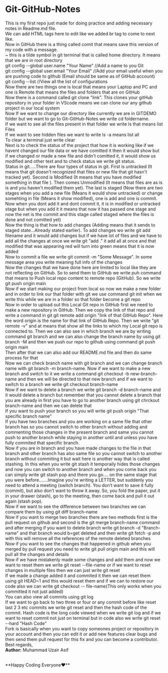 # Git-GitHub-Notes

This is my first repo just made for doing practice and adding necessary notes in Readme.md file.
<br>
We can add HTML tags here to edit like we added br tag to come to next like.
<br>
Now in GitHub there is a thing called comit that means save this version of my code with a message.
<br>
~ this is a tilde symbol in git terminal that is called home directory. It means that we are in root directory
<br>
git config --global user.name "Your Name" //Add a name to you Git
<br>
git config --global user.email "Your Email" //Add your email useful when you are pushing code to github (Email should be same as of GitHub account)
<br>
git config --list //View all the list of configurations
<br>
Now there are two things one is local that means your Laptop and PC and one is Remote that means the files and folders that are on GitHub
<br>
Now there is a command called git clone "link". This clones your gitHub repository in your folder in VScode means we can clone our any github project in our local system
<br>
Now If we want to change our directory like currently we are in GITDEMO folder but we want to go to Git-GitHub-Notes we write cd foldername.
<br>
If we want to see all the files present in that folder we write ls that means list Files
<br>
If we want to see hidden files we want to write ls -a means list all
<br>
To clear a terminal just write clear
<br>
Next is to check the status of the project that how it is working like if we havent changed our file data or we have comitted it then it would show but if we changed or made a new file and didn't comitted it, it would show us modified and other text and to check status we write git status.
<br>
Status in git.....There are four types of status in git. First is untracked (It means that git doesn't recognized that files or new file that git hasn't tracked yet). Second is Modified (It means that you have modified something in that file ). Then comes Unmodified (It means that files are as is is and you haven't modified them yet). The last is staged (Now there are two stages when you add a new file (Means it would show untracked) or change somehting in file (Means it show modified), one is add and one is commit. Now when you dont add it and dont commit it, it is in modified or untracked stage but when you add it it means that now it has passed one stage and now the net is the commit and this stage called staged where the files is done and not comitted yet)
<br>
Now the thing is that how to add changes (Adding means that it sends to staged state...Already stated earlier). To add changes wo write git add filename and it would add changes but if we have lot of files and we have to add all the changes at once we write git "add ." it add all at once and that modified that was appearing red will turn into green means that it is now added
<br>
Now to commit a file we write git commit -m "Some Message". In some message area you write meaning full info of the changes
<br>
Now the changes that we have done here are limited to local like they are not reflecting on GitHub. So to send them to GitHub we write puh command that means to Push local repo content to remote repo (GitHub). So we write git push origin main
<br>
Now if we start making our project from local so now we make a new folder and in order to link our that folder with git we use command git init when we write this while we are in a folder so that folder become a git repo
<br>
Now in order to upload out this Local Git repo in GitHub first we need to make a new repository in GitHub. Then we copy the link of that repo and write a command in git git remote add origin "link of that GitHub Repo". Here the word origin is the name for that link of GitHub Repo. Then we write "git remote -v" and at means that show all the links to which my Local git repo is connected to. Then we can also see in which branch we are by writing command git branch and we can also change the branch name by using git branch -M and then we push our repo to github using command git push origin main
<br>
Then after that we can also add our README.md file and then do same process for that
<br>
Now we can check branch name with git branch and we can change branch name with git branch -m branch-name. Now if we want to make a new branch and switch to it we write a command git checkout -b new-branch-name and then we will be directed to that new branch and if we want to switch to a branch we write git checkout branch-name
<br>
Now if we want to delete a branch we write git branch -d branch-name and it would delete a branch but remember that you cannot delete a branch that you are already in first you have to go to another branch using git chrckout branch-name and then we can delete that
<br>
If you want to push your branch so you will write git push origin "That specific branch name"
<br>
If you have two branches and you are working on a same file that other branch has so you cannot switch to other branch without adding and commenting those changes in the present branch and same you cannot push to another branch while staying in another until and unless you have fully commited that specific branch.
<br>
Now if you are in branch and you have made changes to the file in that branch and other branch has also same file so you cannot switch to another branch without commiting it but wait here is another way that is called stashing. In this when you write git stash it temporaily hides those changes and now you can switch to another branch and when you come back you can simply write git stash pop and there you go.... on the same stage that you were before.......Imagine you're writing a LETTER, but suddenly you need to attend a meeting (switch branch). You don’t want to save it fully (commit), but also don’t want to throw it away.
So, you fold the paper, put it in your drawer (stash), go to the meeting, then come back and pull it out again (stash pop).
<br>
Now if we want to see the difference between two branches we can compare them by using git diff branch-name
<br>
Now if you want to merge two branches there are two methods first is the pull request on github and second is the git merge branch-name command and after merging if you want to delete branch write git branch -d "Branch-name" and that branch would b=get deleted and then write git fetch -p and with this will remove all the references of the remote deleted branches
<br>
Now if you want to see the changes that happened in github when you merged by pull request you need to write git pull origin main and this will pull all the changes and details
<br>
Now if we have mistakenly made some changes and add them and now we want to reset them we write git reset --file-name or if we want to reset changes in multiple files then we can just write git reset
<br>
If we made a change added it and commited it then we can reset them using git HEAD~1 and this would reset them and if we can to restore our code also we can write git checkout -- file-name(This only works when you committed it not just added)
<br>
You can also view all commits using git log
<br>
If we want to go back to two three or four or any commit before like reset last 2 3 etc commits we write git reset and then the hash code of the commit. Hash code is the long code viewed when we write git log and if we want to reset commit not just on terminal but in code also we write git reset --hard "Hash Code"
<br>
Fork is basically when you want to copy someones project or repository in your account and then you can edit it or add new features clear bugs and then send them pull request for this fix and you can become a contributor.
<br>
Best regards, 
<br>
**Author:** Muhammad Uzair Asif

<br>
**Happy Coding Everyone❤️**
